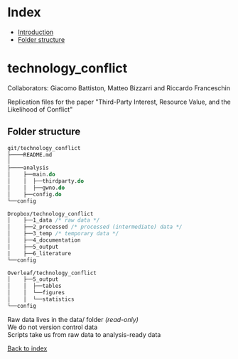 # Index
- [Introduction](#technology_conflict)
- [Folder structure](#folder-structure)

# technology_conflict

Collaborators: Giacomo Battiston, Matteo Bizzarri and Riccardo Franceschin

Replication files for the paper "Third-Party Interest, Resource Value, and the Likelihood of Conflict"

## Folder structure

```stata
git/technology_conflict
├────README.md
│    
├────analysis
│    ├──main.do
│    │  ├──thirdparty.do
│    │  ├──gwno.do
│    ├──config.do     
└──config

Dropbox/technology_conflict
│    ├──1_data /* raw data */
│    ├──2_processed /* processed (intermediate) data */
│    ├──3_temp /* temporary data */
│    ├──4_documentation
│    ├──5_output
|    ├──6_literature
└──config

Overleaf/technology_conflict
│    ├──5_output
│    │  ├──tables
│    │  └──figures
│    │  └──statistics
└──config
````

Raw data lives in the data/ folder _(read-only)_ <br>
We do not version control data <br>
Scripts take us from raw data to analysis-ready data <br>

[Back to index](#index)
